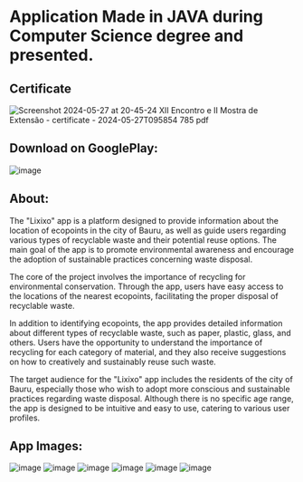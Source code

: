 # Application Made in JAVA during Computer Science degree and presented.

## Certificate

![Screenshot 2024-05-27 at 20-45-24 XII Encontro e II Mostra de Extensão - certificate - 2024-05-27T095854 785 pdf](https://github.com/LorenzoLocker12/Android-Mobile-App-for-Recycling-Awareness/assets/127125142/8a67fa8a-b24c-4115-9191-7f7a07300fb8)


## Download on GooglePlay: 
![image](https://github.com/LorenzoLocker12/Android-Mobile-App-for-Recycling-Awareness/assets/127125142/3178b87c-3f20-4e8f-b9ee-91f3fac22dbb)

## About: 
The "Lixixo" app is a platform designed to provide information about the location of ecopoints in the city of Bauru, as well as guide users regarding various types of recyclable waste and their potential reuse options. The main goal of the app is to promote environmental awareness and encourage the adoption of sustainable practices concerning waste disposal.

The core of the project involves the importance of recycling for environmental conservation. Through the app, users have easy access to the locations of the nearest ecopoints, facilitating the proper disposal of recyclable waste.

In addition to identifying ecopoints, the app provides detailed information about different types of recyclable waste, such as paper, plastic, glass, and others. Users have the opportunity to understand the importance of recycling for each category of material, and they also receive suggestions on how to creatively and sustainably reuse such waste.

The target audience for the "Lixixo" app includes the residents of the city of Bauru, especially those who wish to adopt more conscious and sustainable practices regarding waste disposal. Although there is no specific age range, the app is designed to be intuitive and easy to use, catering to various user profiles.

## App Images: 

![image](https://github.com/LorenzoLocker12/Android-Mobile-App-for-Recycling-Awareness/assets/127125142/6a8d9ce8-cb43-4218-8e79-6c1c89a85cac)
![image](https://github.com/LorenzoLocker12/Android-Mobile-App-for-Recycling-Awareness/assets/127125142/72a2ef82-a287-4487-81cb-1bac2a9b9c33)
![image](https://github.com/LorenzoLocker12/Android-Mobile-App-for-Recycling-Awareness/assets/127125142/e74b043c-6918-4b78-b27d-362eee749af2)
![image](https://github.com/LorenzoLocker12/Android-Mobile-App-for-Recycling-Awareness/assets/127125142/c61e6433-aed1-4282-ad47-2f7ff0aa7868)
![image](https://github.com/LorenzoLocker12/Android-Mobile-App-for-Recycling-Awareness/assets/127125142/d2f3f483-2291-48df-8552-927e743af904)
![image](https://github.com/LorenzoLocker12/Android-Mobile-App-for-Recycling-Awareness/assets/127125142/15978ccc-952b-4414-9a56-4bbb6e18eb6e)




